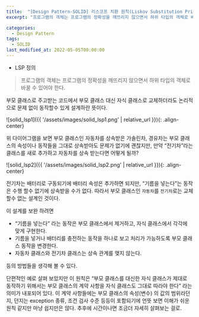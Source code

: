 ```yaml
---
title:  "[Design Pattern-SOLID] 리스코프 치환 원칙(Liskov Substitution Principle)"
excerpt: "프로그램의 객체는 프로그램의 정확성을 깨뜨리지 않으면서 하위 타입의 객체로 바꿀 수 있어야 한다"

categories:
  - Design Pattern
tags:
  - SOLID
last_modified_at: 2022-05-05T00:00:00
---
```



- LSP 정의

> 프로그램의 객체는 프로그램의 정확성을 깨뜨리지 않으면서 하위 타입의 객체로 바꿀 수 있어야 한다.
> 

부모 클래스로 주고받는 코드에서 부모 클래스 대신 자식 클래스로 교체하더라도 논리적으로 문제 없이 동작할수 있게 설계하란 뜻이다.

![solid_lsp1]({{ '/assets/images/solid_lsp1.png' | relative_url }}){: .align-center}

위 다이어그램을 보면 부모 클래스인 자동차를 상속받은 가솔린차, 경유차는 부모 클래스의 속성이나 동작들을 그대로 상속받아도 문제가 없기에 괜찮지만,  만약 “전기차”라는 클래스를 새로 추가하고 자동차를 상속 받는다면 어떻게 될까?

![solid_lsp2]({{ '/assets/images/solid_lsp2.png' | relative_url }}){: .align-center}

전기차는 배터리로 구동되기에 배터리 속성은 추가하면 되지만, “기름을 넣는다”는 동작은 수행 할수 없기에 상속받을 수가 없다. 따라서 부모 클래스인 `자동차`를 `전기차`로는 교체 할수 없는 설계인 것이다.

이 설계를 보완 하려면

- “기름을 넣는다” 라는 동작은 부모 클래스에서 제거하고, 자식 클래스에서 각각에 맞게 구현한다.
- 기름을 넣거나 배터리를 충전하는 동작을 하나로 보고 처리가 가능하도록 부모 클래스 동작을 변경한다.
- 자동차 클래스와 전기차 클래스는 상속 관계를 맺지 않는다.

등의 방법들을 생각해 볼 수 있다.

단편적인 예로 살펴 보았지만 이 원칙은 “부모 클래스를 대신한 자식 클래스가 제대로 동작하기 위해서는 부모 클래스의 계약 사항을 자식 클래스도 그대로 따라야 한다” 라는 의미가 내포되어 있다.
이 계약 사항들에는 부모 클래스의 속성(변수) 의 값의 범위라던지, 던지는 exception 종류, 조건 검사 수준 등등이 포함되기에 언뜻 보면 이해가 쉬운 원칙 같지만 마냥 쉽지만은 않다. 추후에 시간이나면 조금더 자세히 살펴보는 걸로.

<!--

[https://pizzasheepsdev.tistory.com/9](https://pizzasheepsdev.tistory.com/9)

-->